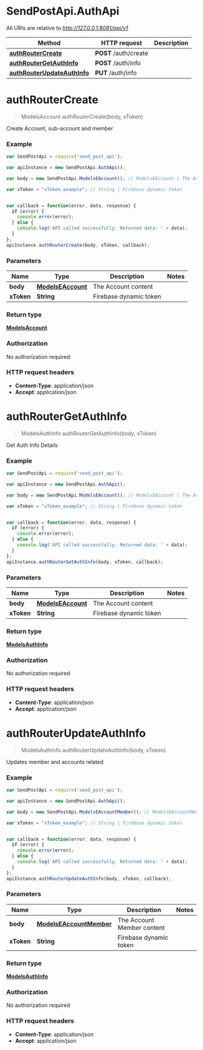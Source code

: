 # SendPostApi.AuthApi

All URIs are relative to *http://127.0.0.1:8081/api/v1*

Method | HTTP request | Description
------------- | ------------- | -------------
[**authRouterCreate**](AuthApi.md#authRouterCreate) | **POST** /auth/create | 
[**authRouterGetAuthInfo**](AuthApi.md#authRouterGetAuthInfo) | **POST** /auth/info | 
[**authRouterUpdateAuthInfo**](AuthApi.md#authRouterUpdateAuthInfo) | **PUT** /auth/info | 


<a name="authRouterCreate"></a>
# **authRouterCreate**
> ModelsAccount authRouterCreate(body, xToken)



Create Account, sub-account and member

### Example
```javascript
var SendPostApi = require('send_post_api');

var apiInstance = new SendPostApi.AuthApi();

var body = new SendPostApi.ModelsEAccount(); // ModelsEAccount | The Account content

var xToken = "xToken_example"; // String | Firebase dynamic token


var callback = function(error, data, response) {
  if (error) {
    console.error(error);
  } else {
    console.log('API called successfully. Returned data: ' + data);
  }
};
apiInstance.authRouterCreate(body, xToken, callback);
```

### Parameters

Name | Type | Description  | Notes
------------- | ------------- | ------------- | -------------
 **body** | [**ModelsEAccount**](ModelsEAccount.md)| The Account content | 
 **xToken** | **String**| Firebase dynamic token | 

### Return type

[**ModelsAccount**](ModelsAccount.md)

### Authorization

No authorization required

### HTTP request headers

 - **Content-Type**: application/json
 - **Accept**: application/json

<a name="authRouterGetAuthInfo"></a>
# **authRouterGetAuthInfo**
> ModelsAuthInfo authRouterGetAuthInfo(body, xToken)



Get Auth Info Details

### Example
```javascript
var SendPostApi = require('send_post_api');

var apiInstance = new SendPostApi.AuthApi();

var body = new SendPostApi.ModelsEAccount(); // ModelsEAccount | The Account content

var xToken = "xToken_example"; // String | Firebase dynamic token


var callback = function(error, data, response) {
  if (error) {
    console.error(error);
  } else {
    console.log('API called successfully. Returned data: ' + data);
  }
};
apiInstance.authRouterGetAuthInfo(body, xToken, callback);
```

### Parameters

Name | Type | Description  | Notes
------------- | ------------- | ------------- | -------------
 **body** | [**ModelsEAccount**](ModelsEAccount.md)| The Account content | 
 **xToken** | **String**| Firebase dynamic token | 

### Return type

[**ModelsAuthInfo**](ModelsAuthInfo.md)

### Authorization

No authorization required

### HTTP request headers

 - **Content-Type**: application/json
 - **Accept**: application/json

<a name="authRouterUpdateAuthInfo"></a>
# **authRouterUpdateAuthInfo**
> ModelsAuthInfo authRouterUpdateAuthInfo(body, xToken)



Updates member and accounts related

### Example
```javascript
var SendPostApi = require('send_post_api');

var apiInstance = new SendPostApi.AuthApi();

var body = new SendPostApi.ModelsEAccountMember(); // ModelsEAccountMember | The Account Member content

var xToken = "xToken_example"; // String | Firebase dynamic token


var callback = function(error, data, response) {
  if (error) {
    console.error(error);
  } else {
    console.log('API called successfully. Returned data: ' + data);
  }
};
apiInstance.authRouterUpdateAuthInfo(body, xToken, callback);
```

### Parameters

Name | Type | Description  | Notes
------------- | ------------- | ------------- | -------------
 **body** | [**ModelsEAccountMember**](ModelsEAccountMember.md)| The Account Member content | 
 **xToken** | **String**| Firebase dynamic token | 

### Return type

[**ModelsAuthInfo**](ModelsAuthInfo.md)

### Authorization

No authorization required

### HTTP request headers

 - **Content-Type**: application/json
 - **Accept**: application/json

